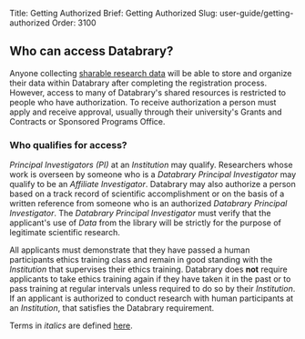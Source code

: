 Title: Getting Authorized
Brief: Getting Authorized
Slug: user-guide/getting-authorized
Order: 3100


## Who can access Databrary?

Anyone collecting [sharable research data](|filename|../getting-started/release-instructions.md) will be able to store and organize their data within Databrary after completing the registration process. 
However, access to many of Databrary's shared resources is restricted to people who have authorization.
To receive authorization a person must apply and receive approval, usually through their university's Grants and Contracts or Sponsored Programs Office.

### Who qualifies for access?

*Principal Investigators (PI)* at an *Institution* may qualify.
Researchers whose work is overseen by someone who is a *Databrary Principal Investigator* may qualify to be an *Affiliate Investigator*.
Databrary may also authorize a person based on a track record of scientific accomplishment or on the basis of a written reference from someone who is an authorized *Databrary Principal Investigator*.
The *Databrary Principal Investigator* must verify that the applicant's use of *Data* from the library will be strictly for the purpose of legitimate scientific research. 

All applicants must demonstrate that they have passed a human participants ethics training class and remain in good standing with the *Institution* that supervises their ethics training.
Databrary does **not** require applicants to take ethics training again if they have taken it in the past or to pass training at regular intervals unless required to do so by their *Institution*.
If an applicant is authorized to conduct research with human participants at an *Institution*, that satisfies the Databrary requirement.

Terms in *italics* are defined [here](|filename|../policies/definitions.mdi).
